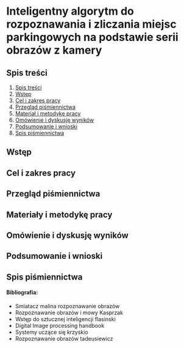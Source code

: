 ﻿# Inteligentny algorytm do rozpoznawania i zliczania miejsc parkingowych na podstawie serii obrazów z kamery
## Spis treści

  1. [Spis treści](#)
  2. [Wstęp](#)
  2. [Cel i zakres pracy](#)
  4. [Przegląd piśmiennictwa](#)
  5. [Materiał i metodykę pracy](#)
  6. [Omówienie i dyskusję wyników](#)
  7. [Podsumowanie i wnioski](#)
  8. [Spis piśmiennictwa](#)

## Wstęp
	
<!-- 
	nowoczesne społeczeństwo i inteligentne parkingi i nie tylko parkingi 
	problem z wolnymi miejscami parkingowymi w centrum miasta
	czujniki parkingowe kosztują, dając informację tylko o jednym miejscu
		kamera zbiera informację o kilku- kilkunastu miejscach 
	alternatywą jest uż
	
-->

## Cel i zakres pracy

<!--
	opracowanie algorytmu 
-->
## Przegląd piśmiennictwa
<!--
	https://www.youtube.com/watch?v=R9V1NCC6NPk&t=162s /* company project */
	https://www.youtube.com/watch?v=ypAg4PMEtso /* hakaton project *
	https://www.youtube.com/watch?v=KZIuMAhR4qU
	https://www.youtube.com/watch?v=iAy2ZWnnRAw
	https://www.youtube.com/watch?v=8A7vfMP0r7s
	https://www.youtube.com/watch?v=56AiTPYecTM
	https://www.youtube.com/watch?v=2RX7cjcFKLs&t=70s
	https://www.youtube.com/watch?v=G5dOHYmb8cc
	{
		https://www.youtube.com/watch?v=bPeGC8-PQJg
		https://www.youtube.com/watch?v=pEvd5FlELis
	}
-->
## Materiały i metodykę pracy
<!--
    metodyka agile
    mvp

    napisanie klasyfikatora hSv
        problem z szumem RGB
        binaryzacja 
            problem przy niskim V, 
                skalowanie s/v
            binaryzacja v>50% s>50%
        problem z samochodami o niskiej saturacji

    napisanie klasyfikatora liczebności krawędzi
        zliczanie pixeli z krawędzią
        problem z szumem RGB
        problem z samochodami zlewającymi się z tłem 
        problem z nielednolitym podłorzem (kostka brukowa)
        this - - > załorzenie o zdjęciach dobrej jakości 
    
    -------[Future]------------
    spreparowanie danych testowych do nauczenia klasyfikatora 
    sensitivity specificity roc curve
        dobranie odpowiednich wartości dla tresholdów 

    Nauczanie maszynowe 
        k-nn - metoda najbliższych sąsiadów 
        SVM - metoda vektorów nośnych
        
    wyliczanie dodatkowych cech 
        historgamy dla hSV
            wyliczanie wartości średniej i odchylenia standardowego

        badanie wykrytych krawędzi pod kątem ich długości i liczebności 
            histogram i badanie średniej i odchylenia standardowego
        badanie texture measurement haralick  
-->
## Omówienie i dyskusję wyników
## Podsumowanie i wnioski
<!--
	problem z samochodzmi o kolorze zbliżonym do koloru podłorza
	widok perspektywiczny 
-->
## Spis piśmiennictwa

#### Bibliografia:

- Smiatacz malina rozpoznawanie obrazów 
- Rozpoznawanie obrazów i mowy Kasprzak 
- Wstęp do sztucznej inteligencji flasinski 
- Digital Image processing handbook 
- Systemy uczące się krzyskio 
- Rozpoznawanie obrazów tadeusiewicz 




